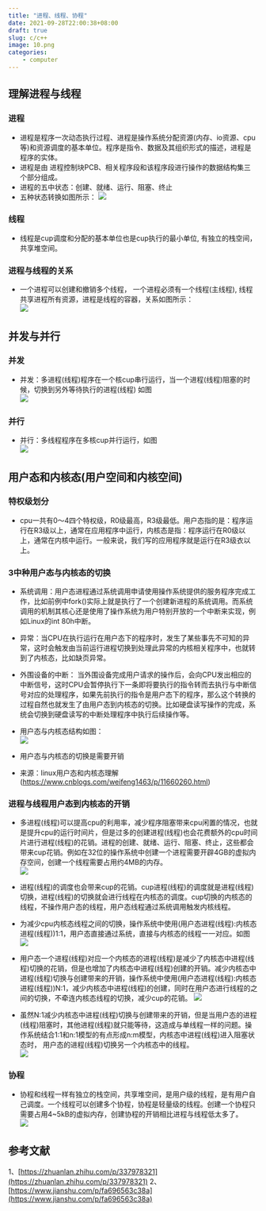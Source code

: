 ```yaml
---
title: "进程、线程、协程"
date: 2021-09-28T22:00:38+08:00
draft: true
slug: c/c++
image: 10.png
categories:
    - computer
---
```

## 理解进程与线程
### 进程
* 进程是程序一次动态执行过程、进程是操作系统分配资源(内存、io资源、cpu等)和资源调度的基本单位。程序是指令、数据及其组织形式的描述，进程是程序的实体。
* 进程是由 进程控制块PCB、相关程序段和该程序段进行操作的数据结构集三个部分组成。
* 进程的五中状态：创建、就绪、运行、阻塞、终止
* 五种状态转换如图所示：
![](1.png)

### 线程
* 线程是cup调度和分配的基本单位也是cup执行的最小单位, 有独立的栈空间，共享堆空间。

### 进程与线程的关系
* 一个进程可以创建和撤销多个线程， 一个进程必须有一个线程(主线程), 线程共享进程所有资源，进程是线程的容器，关系如图所示：  
![](2.png)

## 并发与并行
### 并发
* 并发：多进程(线程)程序在一个核cup串行运行，当一个进程(线程)阻塞的时候，切换到另外等待执行的进程(线程) 如图  
![](3.png)
### 并行
* 并行：多线程程序在多核cup并行运行，如图  
![](4.png)

## 用户态和内核态(用户空间和内核空间)
### 特权级划分
* cpu一共有0～4四个特权级，R0级最高，R3级最低。用户态指的是：程序运行在R3级以上，通常在应用程序中运行，内核态是指：程序运行在R0级以上，通常在内核中运行。一般来说，我们写的应用程序就是运行在R3级衣以上。
### 3中种用户态与内核态的切换
* 系统调用：用户态进程通过系统调用申请使用操作系统提供的服务程序完成工作，比如前例中fork()实际上就是执行了一个创建新进程的系统调用。而系统调用的机制其核心还是使用了操作系统为用户特别开放的一个中断来实现，例如Linux的int 80h中断。
* 异常：当CPU在执行运行在用户态下的程序时，发生了某些事先不可知的异常，这时会触发由当前运行进程切换到处理此异常的内核相关程序中，也就转到了内核态，比如缺页异常。
* 外围设备的中断： 当外围设备完成用户请求的操作后，会向CPU发出相应的中断信号，这时CPU会暂停执行下一条即将要执行的指令转而去执行与中断信号对应的处理程序，如果先前执行的指令是用户态下的程序，那么这个转换的过程自然也就发生了由用户态到内核态的切换。比如硬盘读写操作的完成，系统会切换到硬盘读写的中断处理程序中执行后续操作等。
* 用户态与内核态结构如图：  
![](5.png)

* 用户态与内核态的切换是需要开销
* 来源：linux用户态和内核态理解(https://www.cnblogs.com/weifeng1463/p/11660260.html)
### 进程与线程用户态到内核态的开销
* 多进程(线程)可以提高cpu的利用率，减少程序阻塞带来cpu闲置的情况，也就是提升cpu的运行时间片，但是过多的创建进程(线程)也会花费额外的cpu时间片进行进程(线程)的花销。进程的创建、就绪、运行、阻塞、终止，这些都会带来cup花销。例如在32位的操作系统中创建一个进程需要开辟4GB的虚拟内存空间，创建一个线程需要占用约4MB的内存。  
![](6.png)
* 进程(线程)的调度也会带来cup的花销。cup进程(线程)的调度就是进程(线程)切换，进程(线程)的切换就会进行线程在内核态的调度。cup切换的内核态的线程，不操作用户态的线程，用户态线程通过系统调用触发内核线程。
* 为减少cpu内核态线程之间的切换，操作系统中使用(用户态进程(线程):内核态进程(线程))1:1，用户态直接通过系统，直接与内核态的线程一一对应。如图  
![](7.png)

* 用户态一个进程(线程)对应一个内核态的进程(线程)是减少了内核态中进程(线程)切换的花销，但是也增加了内核态中进程(线程)创建的开销。减少内核态中进程(线程)切换与创建带来的开销，操作系统中使用(用户态进程(线程):内核态进程(线程))N:1，减少内核态中进程(线程)的创建，同时在用户态进行线程的之间的切换，不牵连内核态线程的切换，减少cup的花销。
![](8.png)

* 虽然N:1减少内核态中进程(线程)切换与创建带来的开销，但是当用户态的进程(线程)阻塞时，其他进程(线程)就只能等待，这造成与单线程一样的问题。操作系统结合1:1和n:1模型的有点形成n:m模型，内核态中进程(线程)进入阻塞状态时， 用户态的进程(线程)切换另一个内核态中的线程。  
![](9.png)


### 协程
* 协程和线程一样有独立的栈空间，共享堆空间，是用户级的线程，是有用户自己调度。一个线程可以创建多个协程，协程是轻量级的线程。创建一个协程只需要占用4~5kB的虚拟内存，创建协程的开销相比进程与线程低太多了。  
![](10.png)

## 参考文献
1、[https://zhuanlan.zhihu.com/p/337978321](https://zhuanlan.zhihu.com/p/337978321) 
2、[https://www.jianshu.com/p/fa696563c38a](https://www.jianshu.com/p/fa696563c38a)